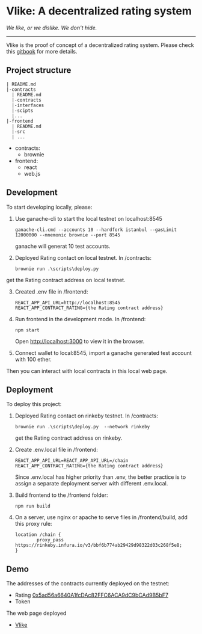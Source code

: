 # Vlike: A decentralized rating system

*We like, or we dislike. We don't hide.*

---

Vlike is the proof of concept of a decentralized rating system.
Please check this [gitbook](https://chench53.gitbook.io/hackathon/) for more details.

## Project structure

```
| README.md
|-contracts
  | README.md
  |-contracts
  |-interfaces
  |-scipts
  |...
|-frontend
  | README.md
  |-src
  | ...
```

- contracts: 
    - brownie
- frontend:
    - react
    - web.js

## Development

To start developing locally, please:

1. Use ganache-cli to start the local testnet on localhost:8545

    `ganache-cli.cmd --accounts 10 --hardfork istanbul --gasLimit 12000000 --mnemonic brownie --port 8545`

    ganache will generat 10 test accounts.

2. Deployed Rating contact on local testnet. In /contracts: 

    `brownie run .\scripts\deploy.py`

  get the Rating contract address on local testnet.

3. Created .env file in /frontend:

    ```
    REACT_APP_API_URL=http://localhost:8545
    REACT_APP_CONTRACT_RATING={the Rating contract address}
    ```

4. Run frontend in the development mode. In /frontend: 

    `npm start`

    Open [http://localhost:3000](http://localhost:3000) to view it in the browser.

5. Connect wallet to local:8545, import a ganache generated test account with 100 ether.

Then you can interact with local contracts in this local web page.


## Deployment

To deploy this project:

1. Deployed Rating contact on rinkeby testnet. In /contracts: 

    `brownie run .\scripts\deploy.py  --network rinkeby`

    get the Rating contract address on rinkeby.
  
2. Create .env.local file in /frontend:

    ```
    REACT_APP_API_URL=REACT_APP_API_URL=/chain
    REACT_APP_CONTRACT_RATING={the Rating contract address}
    ```

    Since .env.local has higher priority than .env, the better practice is to assign a separate deployment server with different .env.local.

3. Build frontend to the /frontend folder:

    `npm run build`

4. On a server, use nginx or apache to serve files in /frontend/build, add this proxy rule:

    ```
    location /chain {
            proxy_pass https://rinkeby.infura.io/v3/bbf6b774ab29429d98322d03c268f5e8;
    }
    ```

## Demo

The addresses of the contracts currently deployed on the testnet:

- Rating [0x5ad56a6640A1fcDAc82FFC6ACA9dC9bCAd9B5bF7](https://rinkeby.etherscan.io/address/0x5ad56a6640A1fcDAc82FFC6ACA9dC9bCAd9B5bF7)
- Token 

The web page deployed 

- [Vlike](http://vlike.frontiech.com/)
